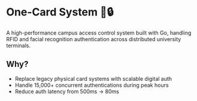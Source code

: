 # One-Card System 🏫🔒

A high-performance campus access control system built with Go, handling RFID and facial recognition authentication across distributed university terminals.

## Why?

- Replace legacy physical card systems with scalable digital auth
- Handle 15,000+ concurrent authentications during peak hours
- Reduce auth latency from 500ms → 80ms
